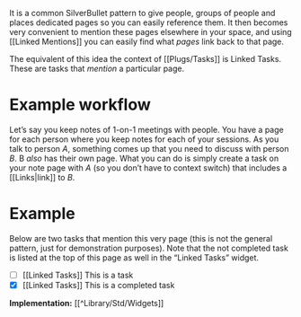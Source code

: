 It is a common SilverBullet pattern to give people, groups of people and places dedicated pages so you can easily reference them. It then becomes very convenient to mention these pages elsewhere in your space, and using [[Linked Mentions]] you can easily find what _pages_ link back to that page.

The equivalent of this idea the context of [[Plugs/Tasks]] is Linked Tasks. These are tasks that _mention_ a particular page.

# Example workflow
Let’s say you keep notes of 1-on-1 meetings with people. You have a page for each person where you keep notes for each of your sessions. As you talk to person _A_, something comes up that you need to discuss with person _B_. B _also_ has their own page. What you can do is simply create a task on your note page with _A_ (so you don’t have to context switch) that includes a [[Links|link]] to _B_.

# Example
Below are two tasks that mention this very page (this is not the general pattern, just for demonstration purposes). Note that the not completed task is listed at the top of this page as well in the “Linked Tasks” widget.

* [ ] [[Linked Tasks]] This is a task
* [x] [[Linked Tasks]] This is a completed task

**Implementation:** [[^Library/Std/Widgets]]